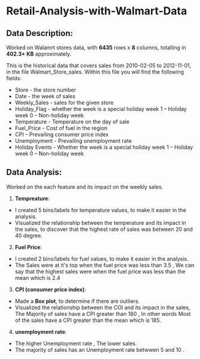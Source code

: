 # Retail-Analysis-with-Walmart-Data

## Data Description:

Worked on Walamrt stores data, with **6435** rows x **8** columns, totalling in  **402.3+ KB** approximately. 

This is the historical data that covers sales from 2010-02-05 to 2012-11-01, in the file Walmart_Store_sales. Within this file you will find the following fields:

* Store - the store number
* Date - the week of sales
* Weekly_Sales - sales for the given store
* Holiday_Flag - whether the week is a special holiday week 1 – Holiday week 0 – Non-holiday week
* Temperature - Temperature on the day of sale
* Fuel_Price - Cost of fuel in the region
* CPI – Prevailing consumer price index
* Unemployment - Prevailing unemployment rate
* Holiday Events - Whether the week is a special holiday week 1 – Holiday week 0 – Non-holiday week



## Data Analysis:

Worked on the each feature and its impact on the weekly sales.

1. **Tempreature**:
* I created 5 bins/labels for temperature values, to make it easier in the analysis.   
* Visualized the relationship between the temperature and its impact in the sales, to discover that the highest rate of sales was between 20 and 40 degree.


 2. **Fuel Price**:
* I created 2  bins/labels for fuel values, to make it easier in the analysis.
* The Sales were at it's top when the fuel price was less than 3.5 , We can say that the highest sales were  when the fuel price was  less than the mean which is 2.4


3. **CPI (consumer price index)**: 
* Made a **Box plot**, to determine if there are outliers.
* Visualized the relationship between the COI  and its impact in the sales, The Majority of sales have a CPI greater than 180 , In other words Most of the sales have a CPI greater than the mean which is 185.



4. **unemployment rate**:
* The higher Unemployment rate , The lower sales.
* The majority of sales has an Unemployment rate betwwen 5 and 10 .






